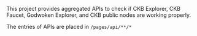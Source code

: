 This project provides aggregated APIs to check if CKB Explorer, CKB Faucet, Godwoken Explorer, and CKB public nodes are working properly.

The entries of APIs are placed in `/pages/api/**/*`
